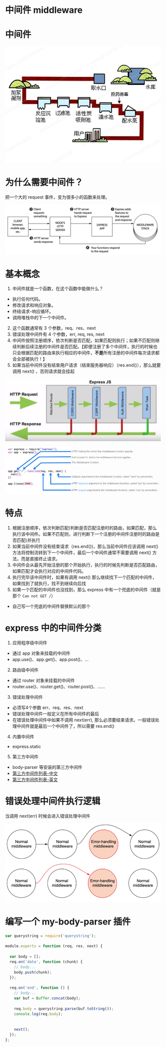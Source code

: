 

# 中间件 middleware


# 中间件

![中间件1](middleware01.jpg)






# 为什么需要中间件？

把一个大的 request 事件，变为很多小的函数来处理。

![中间件1](middleware04.png)





# 基本概念

1. 中间件就是一个函数，在这个函数中能做什么？
  - 执行任何代码。
  - 修改请求和响应对象。
  - 终结请求-响应循环。
  - 调用堆栈中的下一个中间件。

2. 这个函数通常有 3 个参数，req、res、next
3. 错误处理中间件有 4 个参数，err, req, res, next
4. 中间件按照注册顺序，依次判断是否匹配，如果匹配则执行；如果不匹配则继续判断后续注册的中间件是否匹配。【即便注册了多个中间件，执行的时候也只会根据匹配的路由来执行相应的中间件，**不是**所有注册的中间件每次请求都会全部被执行！】
5. 如果当前中间件没有结束用户请求（结束服务器响应）（res.end()），那么就要调用 next() ，否则请求就会挂起


![中间件1](middleware02.png)


![中间件1](middleware03.png)



# 特点

1. 根据注册顺序，依次判断匹配(判断是否匹配注册时的路由，如果匹配，那么执行该中间件。如果不匹配则，进行判断下一个注册的中间件注册时的路由是否匹配)并执行
2. 如果当前中间件没有结束请求（res.end())，那么当前中间件应该调用 next() 方法将控制流转到下一个中间件，最后一个中间件通常不需要调用 next() 方法，而是直接终止请求。
3. 中间件会从最先开始注册的那个开始执行，执行的时候先判断是否匹配路由，如果匹配才会执行对应的中间件代码。
4. 执行完毕该中间件时，如果有调用 next() 那么继续找下一个匹配的中间件，如果找到了就执行，找不到继续向后找
5. 如果一个匹配的中间件也没找到，那么 express 中有一个兜底的中间件（就是那个 `Can not GET /`）
  - 自己写一个兜底的中间件替换默认的那个



# express 中的中间件分类

1. 应用程序级中间件
  - 通过 app 对象来挂载的中间件
  - app.use()、app.get()、app.post()、...
2. 路由级中间件
  - 通过 router 对象来挂载的中间件
  - router.use()、router.get()、router.post()、......
3. 错误处理中间件
  - 必须写4个参数 err、req、res、next
  - 错误处理中间件一般定义在所有中间件的最后
  - 在错误处理中间件中如果不调用 next(err), 那么必须要结束请求。一般错误处理中间件就是最后一个中间件了，所以需要 res.end()
4. 内置中间件
  -  express.static
5. 第三方中间件
  - body-parser 等安装的第三方中间件
  - [第三方中间件列表-中文](http://www.expressjs.com.cn/resources/middleware.html)
  - [第三方中间件列表-英文](http://expressjs.com/en/resources/middleware.html)



# 错误处理中间件执行逻辑

当调用 next(err) 时候会进入错误处理中间件

![中间件1](error-handling01.png)
![中间件1](error-handling02.png)



# 编写一个 my-body-parser 插件

```javascript
var querystring = require('querystring');

module.exports = function (req, res, next) {

  var body = [];
  req.on('data', function (chunk) {
    // body...
    body.push(chunk);
  });

  req.on('end', function () {
    // body...
    var buf = Buffer.concat(body);

    req.body = querystring.parse(buf.toString());
    console.log(req.body);

    
    next();
  });
};
```
